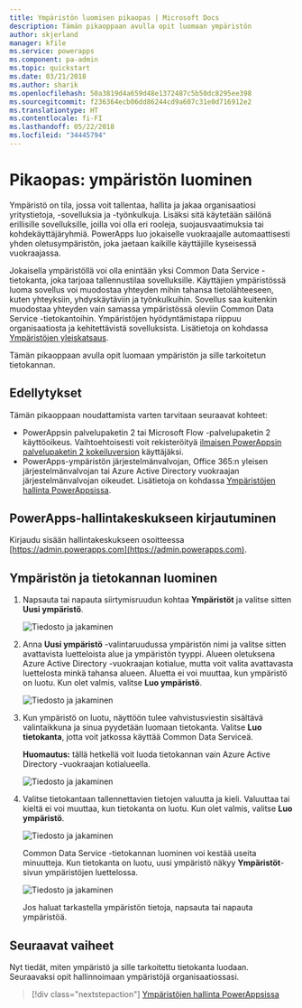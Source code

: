 ```yaml
---
title: Ympäristön luomisen pikaopas | Microsoft Docs
description: Tämän pikaoppaan avulla opit luomaan ympäristön
author: skjerland
manager: kfile
ms.service: powerapps
ms.component: pa-admin
ms.topic: quickstart
ms.date: 03/21/2018
ms.author: sharik
ms.openlocfilehash: 50a3819d4a659d48e1372487c5b50dc8295ee398
ms.sourcegitcommit: f236364ecb06dd86244cd9a607c31e0d716912e2
ms.translationtype: HT
ms.contentlocale: fi-FI
ms.lasthandoff: 05/22/2018
ms.locfileid: "34445794"
---
```

# <a name="quickstart-create-an-environment"></a>Pikaopas: ympäristön luominen
Ympäristö on tila, jossa voit tallentaa, hallita ja jakaa organisaatiosi yritystietoja, -sovelluksia ja -työnkulkuja. Lisäksi sitä käytetään säilönä erillisille sovelluksille, joilla voi olla eri rooleja, suojausvaatimuksia tai kohdekäyttäjäryhmiä. PowerApps luo jokaiselle vuokraajalle automaattisesti yhden oletusympäristön, joka jaetaan kaikille käyttäjille kyseisessä vuokraajassa.

Jokaisella ympäristöllä voi olla enintään yksi Common Data Service -tietokanta, joka tarjoaa tallennustilaa sovelluksille. Käyttäjien ympäristössä luoma sovellus voi muodostaa yhteyden mihin tahansa tietolähteeseen, kuten yhteyksiin, yhdyskäytäviin ja työnkulkuihin. Sovellus saa kuitenkin muodostaa yhteyden vain samassa ympäristössä oleviin Common Data Service -tietokantoihin. Ympäristöjen hyödyntämistapa riippuu organisaatiosta ja kehitettävistä sovelluksista. Lisätietoja on kohdassa [Ympäristöjen yleiskatsaus](environments-overview.md).

Tämän pikaoppaan avulla opit luomaan ympäristön ja sille tarkoitetun tietokannan.

## <a name="prerequisites"></a>Edellytykset
 Tämän pikaoppaan noudattamista varten tarvitaan seuraavat kohteet:
 * PowerAppsin palvelupaketin 2 tai Microsoft Flow -palvelupaketin 2 käyttöoikeus. Vaihtoehtoisesti voit rekisteröityä [ilmaisen PowerAppsin palvelupaketin 2 kokeiluversion](https://web.powerapps.com/signup?redirect=marketing&email=) käyttäjäksi.
 * PowerApps-ympäristön järjestelmänvalvojan, Office 365:n yleisen järjestelmänvalvojan tai Azure Active Directory vuokraajan järjestelmänvalvojan oikeudet. Lisätietoja on kohdassa [Ympäristöjen hallinta PowerAppsissa](environments-administration.md).

## <a name="sign-in-to-the-powerapps-admin-center"></a>PowerApps-hallintakeskukseen kirjautuminen
Kirjaudu sisään hallintakeskukseen osoitteessa [https://admin.powerapps.com](https://admin.powerapps.com).

## <a name="create-an-environment-and-database"></a>Ympäristön ja tietokannan luominen
1. Napsauta tai napauta siirtymisruudun kohtaa **Ympäristöt** ja valitse sitten **Uusi ympäristö**.

    ![Tiedosto ja jakaminen](./media/create-environment/new-environment.png)
2. Anna **Uusi ympäristö** -valintaruudussa ympäristön nimi ja valitse sitten avattavista luetteloista alue ja ympäristön tyyppi. Alueen oletuksena Azure Active Directory -vuokraajan kotialue, mutta voit valita avattavasta luettelosta minkä tahansa alueen. Aluetta ei voi muuttaa, kun ympäristö on luotu. Kun olet valmis, valitse **Luo ympäristö**.

    ![Tiedosto ja jakaminen](./media/create-environment/new-environment-dialog.png)
3. Kun ympäristö on luotu, näyttöön tulee vahvistusviestin sisältävä valintaikkuna ja sinua pyydetään luomaan tietokanta. Valitse **Luo tietokanta**, jotta voit jatkossa käyttää Common Data Serviceä.

    **Huomautus:** tällä hetkellä voit luoda tietokannan vain Azure Active Directory -vuokraajan kotialueella.

    ![Tiedosto ja jakaminen](./media/create-environment/create-database-dialog.png)
4. Valitse tietokantaan tallennettavien tietojen valuutta ja kieli. Valuuttaa tai kieltä ei voi muuttaa, kun tietokanta on luotu. Kun olet valmis, valitse **Luo ympäristö**.

    ![Tiedosto ja jakaminen](./media/create-environment/create-database-dialog2.png)

    Common Data Service -tietokannan luominen voi kestää useita minuutteja. Kun tietokanta on luotu, uusi ympäristö näkyy **Ympäristöt**-sivun ympäristöjen luettelossa.

    ![Tiedosto ja jakaminen](./media/create-environment/new-environment-created.png)

    Jos haluat tarkastella ympäristön tietoja, napsauta tai napauta ympäristöä.

## <a name="next-steps"></a>Seuraavat vaiheet
Nyt tiedät, miten ympäristö ja sille tarkoitettu tietokanta luodaan. Seuraavaksi opit hallinnoimaan ympäristöjä organisaatiossasi.

> [!div class="nextstepaction"]
> [Ympäristöjen hallinta PowerAppsissa](environments-administration.md)
